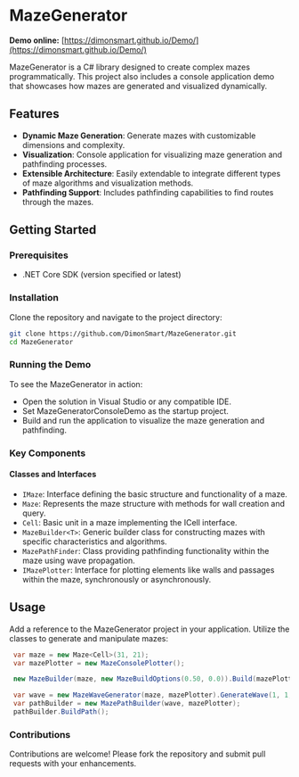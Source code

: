 # MazeGenerator
**Demo online:** [https://dimonsmart.github.io/Demo/](https://dimonsmart.github.io/Demo/)

MazeGenerator is a C# library designed to create complex mazes programmatically. This project also includes a console application demo that showcases how mazes are generated and visualized dynamically.

## Features

- **Dynamic Maze Generation**: Generate mazes with customizable dimensions and complexity.
- **Visualization**: Console application for visualizing maze generation and pathfinding processes.
- **Extensible Architecture**: Easily extendable to integrate different types of maze algorithms and visualization methods.
- **Pathfinding Support**: Includes pathfinding capabilities to find routes through the mazes.

## Getting Started

### Prerequisites

- .NET Core SDK (version specified or latest)

### Installation

Clone the repository and navigate to the project directory:

```bash
git clone https://github.com/DimonSmart/MazeGenerator.git
cd MazeGenerator
```

### Running the Demo
To see the MazeGenerator in action:

- Open the solution in Visual Studio or any compatible IDE.
- Set MazeGeneratorConsoleDemo as the startup project.
- Build and run the application to visualize the maze generation and pathfinding.
### Key Components

#### Classes and Interfaces

- `IMaze`: Interface defining the basic structure and functionality of a maze.
- `Maze`: Represents the maze structure with methods for wall creation and query.
- `Cell`: Basic unit in a maze implementing the ICell interface.
- `MazeBuilder<T>`: Generic builder class for constructing mazes with specific characteristics and algorithms.
- `MazePathFinder`: Class providing pathfinding functionality within the maze using wave propagation.
- `IMazePlotter`: Interface for plotting elements like walls and passages within the maze, synchronously or asynchronously.

## Usage
Add a reference to the MazeGenerator project in your application. Utilize the classes to generate and manipulate mazes:

```csharp
 var maze = new Maze<Cell>(31, 21);
 var mazePlotter = new MazeConsolePlotter();

 new MazeBuilder(maze, new MazeBuildOptions(0.50, 0.0)).Build(mazePlotter);

 var wave = new MazeWaveGenerator(maze, mazePlotter).GenerateWave(1, 1, 29, 19);
 var pathBuilder = new MazePathBuilder(wave, mazePlotter);
 pathBuilder.BuildPath();
```

### Contributions
Contributions are welcome! Please fork the repository and submit pull requests with your enhancements.
